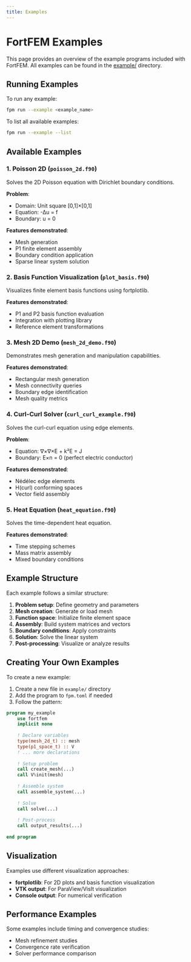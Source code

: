 ```yaml
---
title: Examples
---
```


# FortFEM Examples

This page provides an overview of the example programs included with FortFEM. All examples can be found in the [example/](https://github.com/itpplasma/fortfem/tree/main/example) directory.

## Running Examples

To run any example:
```bash
fpm run --example <example_name>
```

To list all available examples:
```bash
fpm run --example --list
```

## Available Examples

### 1. Poisson 2D (`poisson_2d.f90`)
Solves the 2D Poisson equation with Dirichlet boundary conditions.

**Problem**: 
- Domain: Unit square [0,1]×[0,1]
- Equation: -∆u = f
- Boundary: u = 0

**Features demonstrated**:
- Mesh generation
- P1 finite element assembly
- Boundary condition application
- Sparse linear system solution

### 2. Basis Function Visualization (`plot_basis.f90`)
Visualizes finite element basis functions using fortplotlib.

**Features demonstrated**:
- P1 and P2 basis function evaluation
- Integration with plotting library
- Reference element transformations

### 3. Mesh 2D Demo (`mesh_2d_demo.f90`)
Demonstrates mesh generation and manipulation capabilities.

**Features demonstrated**:
- Rectangular mesh generation
- Mesh connectivity queries
- Boundary edge identification
- Mesh quality metrics

### 4. Curl-Curl Solver (`curl_curl_example.f90`)
Solves the curl-curl equation using edge elements.

**Problem**:
- Equation: ∇×∇×E + k²E = J
- Boundary: E×n = 0 (perfect electric conductor)

**Features demonstrated**:
- Nédélec edge elements
- H(curl) conforming spaces
- Vector field assembly

### 5. Heat Equation (`heat_equation.f90`)
Solves the time-dependent heat equation.

**Features demonstrated**:
- Time stepping schemes
- Mass matrix assembly
- Mixed boundary conditions

## Example Structure

Each example follows a similar structure:
1. **Problem setup**: Define geometry and parameters
2. **Mesh creation**: Generate or load mesh
3. **Function space**: Initialize finite element space
4. **Assembly**: Build system matrices and vectors
5. **Boundary conditions**: Apply constraints
6. **Solution**: Solve the linear system
7. **Post-processing**: Visualize or analyze results

## Creating Your Own Examples

To create a new example:

1. Create a new file in `example/` directory
2. Add the program to `fpm.toml` if needed
3. Follow the pattern:

```fortran
program my_example
    use fortfem
    implicit none
    
    ! Declare variables
    type(mesh_2d_t) :: mesh
    type(p1_space_t) :: V
    ! ... more declarations
    
    ! Setup problem
    call create_mesh(...)
    call V%init(mesh)
    
    ! Assemble system
    call assemble_system(...)
    
    ! Solve
    call solve(...)
    
    ! Post-process
    call output_results(...)
    
end program
```

## Visualization

Examples use different visualization approaches:
- **fortplotlib**: For 2D plots and basis function visualization
- **VTK output**: For ParaView/VisIt visualization
- **Console output**: For numerical verification

## Performance Examples

Some examples include timing and convergence studies:
- Mesh refinement studies
- Convergence rate verification
- Solver performance comparison